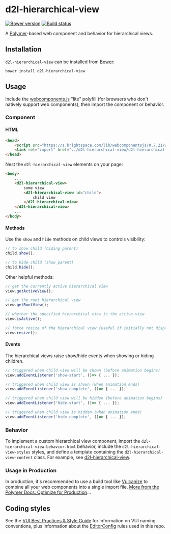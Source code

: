 # d2l-hierarchical-view
[![Bower version][bower-image]][bower-url]
[![Build status][ci-image]][ci-url]

A [Polymer](https://www.polymer-project.org/1.0/)-based web component and behavior for hierarchical views.

## Installation

`d2l-hierarchical-view` can be installed from [Bower][bower-url]:
```shell
bower install d2l-hierarchical-view
```

## Usage

Include the [webcomponents.js](http://webcomponents.org/polyfills/) "lite" polyfill (for browsers who don't natively support web components), then import the component or behavior.

### Component

#### HTML

```html
<head>
	<script src="https://s.brightspace.com/lib/webcomponentsjs/0.7.21/webcomponents-lite.min.js"></script>
	<link rel="import" href="../d2l-hierarchical-view/d2l-hierarchical-view.html">
</head>
```

Nest the `d2l-hierarchical-view` elements on your page:

```html
<body>
	...
	<d2l-hierarchical-view>
		some view
		<d2l-hierarchical-view id="child">
			child view
		</d2l-hierarchical-view>
	</d2l-hierarchical-view>
	...
</body>
```

#### Methods

Use the `show` and `hide` methods on child views to controls visibility:

```javascript
// to show child (hiding parent)
child.show();

// to hide child (show parent)
child.hide();
```

Other helpful methods:

```javascript
// get the currently active hierarchical view
view.getActiveView();

// get the root hierarchical view
view.getRootView();

// whether the specified hierarchical view is the active view
view.isActive();

// force resize of the hierarchical view (useful if initially not displayed when attached)
view.resize();
```

#### Events

The hierarchical views raise show/hide events when showing or hiding children.

```javascript
// triggered when child view will be shown (before animation begins)
view.addEventListener('show-start', ()=> { ... });

// triggered when child view is shown (when animation ends)
view.addEventListener('show-complete', ()=> { ... });

// triggered when child view will be hidden (before animation begins)
view.addEventListener('hide-start', ()=> { ... });

// triggered when child view is hidden (when animation ends)
view.addEventListener('hide-complete', ()=> { ... });
```

### Behavior

To implement a custom hierarchical view component, import the `d2l-hierarchical-view-behavior.html` behavior, include the `d2l-hierarchical-view-styles` styles, and define a template containing the `d2l-hierarchical-view-content` class.  For example, see  [d2l-hierarchical-view](https://github.com/Brightspace/d2l-hierarchical-view-ui/blob/master/d2l-hierarchical-view.html).

### Usage in Production

In production, it's recommended to use a build tool like [Vulcanize](https://github.com/Polymer/vulcanize) to combine all your web components into a single import file. [More from the Polymer Docs: Optimize for Production](https://www.polymer-project.org/1.0/tools/optimize-for-production.html)...

## Coding styles

See the [VUI Best Practices & Style Guide](https://github.com/Brightspace/valence-ui-docs/wiki/Best-Practices-&-Style-Guide) for information on VUI naming conventions, plus information about the [EditorConfig](http://editorconfig.org) rules used in this repo.

[bower-url]: http://bower.io/search/?q=d2l-hierarchical-view
[bower-image]: https://img.shields.io/bower/v/d2l-hierarchical-view.svg
[ci-url]: https://travis-ci.org/Brightspace/d2l-hierarchical-view-ui
[ci-image]: https://travis-ci.org/Brightspace/d2l-hierarchical-view-ui.svg?branch=master
